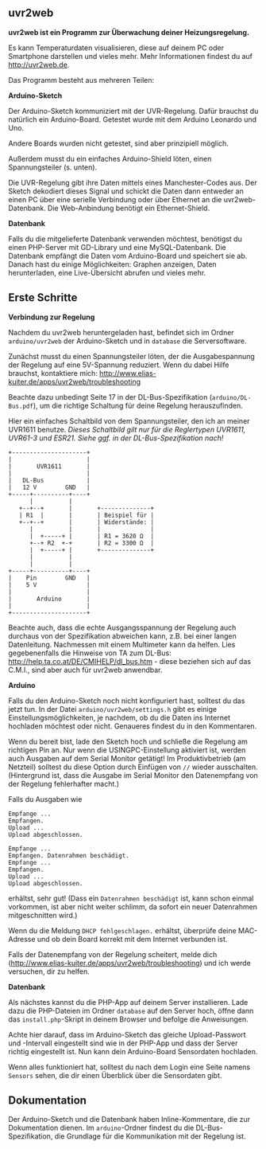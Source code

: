 ## uvr2web

**uvr2web ist ein Programm zur Überwachung deiner Heizungsregelung.**

Es kann Temperaturdaten visualisieren, diese auf deinem PC oder Smartphone
darstellen und vieles mehr. Mehr Informationen findest du auf http://uvr2web.de.

Das Programm besteht aus mehreren Teilen:

**Arduino-Sketch**

Der Arduino-Sketch kommuniziert mit der UVR-Regelung. Dafür brauchst du
natürlich ein Arduino-Board. Getestet wurde mit dem Arduino Leonardo und Uno.

Andere Boards wurden nicht getestet, sind aber prinzipiell möglich.

Außerdem musst du ein einfaches Arduino-Shield löten, einen Spannungsteiler (s.
unten).

Die UVR-Regelung gibt ihre Daten mittels eines Manchester-Codes aus. Der Sketch
dekodiert dieses Signal und schickt die Daten dann entweder an einen PC über
eine serielle Verbindung oder über Ethernet an die uvr2web-Datenbank. Die
Web-Anbindung benötigt ein Ethernet-Shield.

**Datenbank**

Falls du die mitgelieferte Datenbank verwenden möchtest, benötigst du einen
PHP-Server mit GD-Library und eine MySQL-Datenbank. Die Datenbank empfängt die
Daten vom Arduino-Board und speichert sie ab. Danach hast du einige
Möglichkeiten: Graphen anzeigen, Daten herunterladen, eine Live-Übersicht
abrufen und vieles mehr.

## Erste Schritte

**Verbindung zur Regelung**

Nachdem du uvr2web heruntergeladen hast, befindet sich im Ordner
`arduino/uvr2web` der Arduino-Sketch und in `database` die Serversoftware.

Zunächst musst du einen Spannungsteiler löten, der die Ausgabespannung der Regelung
auf eine 5V-Spannung reduziert. Wenn du dabei Hilfe brauchst, kontaktiere
mich: http://www.elias-kuiter.de/apps/uvr2web/troubleshooting

Beachte dazu unbedingt Seite 17 in der DL-Bus-Spezifikation
(`arduino/DL-Bus.pdf`), um die richtige Schaltung für deine Regelung
herauszufinden.

Hier ein einfaches Schaltbild von dem Spannungsteiler, den ich an meiner UVR1611
benutze. *Dieses Schaltbild gilt nur für die Reglertypen UVR1611, UVR61-3 und
ESR21. Siehe ggf. in der DL-Bus-Spezifikation nach!*

```
+---------------------+                  
|                     |                  
|       UVR1611       |                  
|                     |                  
|   DL-Bus            |                  
|   12 V        GND   |                  
+-----+----------+----+                  
      |          |                       
   +--+--+       |       +--------------+
   | R1  |       |       | Beispiel für |
   +--+--+       |       | Widerstände: |
      |          |       |              |
      |  +-----+ |       | R1 = 3620 Ω  |
      +--+ R2  +-+       | R2 = 3300 Ω  |
      |  +-----+ |       +--------------+
      |          |                       
      |          |                       
+-----+----------+----+                  
|    Pin        GND   |                  
|    5 V              |                  
|                     |                  
|       Arduino       |                  
|                     |                  
+---------------------+
```

Beachte auch, dass die echte Ausgangsspannung der Regelung auch durchaus von der
Spezifikation abweichen kann, z.B. bei einer langen Datenleitung. Nachmessen mit
einem Multimeter kann da helfen. Lies gegebenenfalls die Hinweise von TA zum
DL-Bus: http://help.ta.co.at/DE/CMIHELP/dl_bus.htm - diese beziehen sich auf
das C.M.I., sind aber auch für uvr2web anwendbar.

**Arduino**

Falls du den Arduino-Sketch noch nicht konfiguriert hast, solltest du das jetzt
tun. In der Datei `arduino/uvr2web/settings.h` gibt es einige
Einstellungsmöglichkeiten, je nachdem, ob du die Daten ins Internet hochladen
möchtest oder nicht. Genaueres findest du in den Kommentaren.

Wenn du bereit bist, lade den Sketch hoch und schließe die Regelung am richtigen
Pin an. Nur wenn die USINGPC-Einstellung aktiviert ist, werden auch Ausgaben auf
dem Serial Monitor getätigt! Im Produktivbetrieb (am Netzteil) solltest du diese
Option durch Einfügen von `//` wieder ausschalten. (Hintergrund ist, dass die
Ausgabe im Serial Monitor den Datenempfang von der Regelung fehlerhafter macht.)

Falls du Ausgaben wie

```
Empfange ... 
Empfangen. 
Upload ...
Upload abgeschlossen.

Empfange ... 
Empfangen. Datenrahmen beschädigt.
Empfange ... 
Empfangen. 
Upload ...
Upload abgeschlossen.
```

erhältst, sehr gut! (Dass ein `Datenrahmen beschädigt` ist, kann schon einmal
vorkommen, ist aber nicht weiter schlimm, da sofort ein neuer Datenrahmen
mitgeschnitten wird.)

Wenn du die Meldung `DHCP fehlgeschlagen.` erhältst, überprüfe deine MAC-Adresse
und ob dein Board korrekt mit dem Internet verbunden ist.

Falls der Datenempfang von der Regelung scheitert, melde dich
(http://www.elias-kuiter.de/apps/uvr2web/troubleshooting) und ich werde
versuchen, dir zu helfen.

**Datenbank**

Als nächstes kannst du die PHP-App auf deinem Server installieren. Lade dazu die
PHP-Dateien im Ordner `database` auf den Server hoch, öffne dann das
`install.php`-Skript in deinem Browser und befolge die Anweisungen.

Achte hier darauf, dass im Arduino-Sketch das gleiche Upload-Passwort und
-Intervall eingestellt sind wie in der PHP-App und dass der Server richtig
eingestellt ist. Nun kann dein Arduino-Board Sensordaten hochladen.

Wenn alles funktioniert hat, solltest du nach dem Login eine Seite namens
`Sensors` sehen, die dir einen Überblick über die Sensordaten gibt.

## Dokumentation

Der Arduino-Sketch und die Datenbank haben Inline-Kommentare, die zur
Dokumentation dienen. Im `arduino`-Ordner findest du die DL-Bus-Spezifikation,
die Grundlage für die Kommunikation mit der Regelung ist.